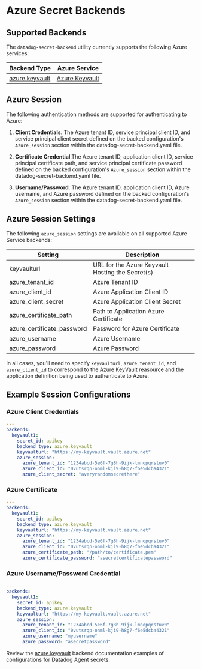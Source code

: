 # Azure Secret Backends

## Supported Backends

The `datadog-secret-backend` utility currently supports the following Azure services:

| Backend Type | Azure Service |
| --- | --- |
| [azure.keyvault](keyvault.md) | [Azure Keyvault](https://docs.microsoft.com/en-us/Azure/key-vault/secrets/quick-create-portal) |


## Azure Session

The following authentication methods are supported for authenticating to Azure:

1. **Client Credentials**. The Azure tenant ID, service principal client ID, and service principal client secret defined on the backed configuration's `Azure_session` section within the datadog-secret-backend.yaml file.

2. **Certificate Credential**.The Azure tenant ID, application client ID, service principal certificate path, and service principal certificate password defined on the backed configuration's `Azure_session` section within the datadog-secret-backend.yaml file.

3. **Username/Password**. The Azure tenant ID, application client ID, Azure username, and Azure password defined on the backed configuration's `Azure_session` section within the datadog-secret-backend.yaml file.

## Azure Session Settings

The following `azure_session` settings are available on all supported Azure Service backends:

| Setting | Description |
| --- | --- |
| keyvaulturl | URL for the Azure Keyvault Hosting the Secret(s) |
| azure_tenant_id | Azure Tenant ID |
| azure_client_id | Azure Application Client ID |
| azure_client_secret | Azure Application Client Secret |
| azure_certificate_path | Path to Application Azure Certificate |
| azure_certificate_password | Password for Azure Certificate
| azure_username | Azure Username |
| azure_password | Azure Password |

In all cases, you'll need to specify `keyvaulturl`, `azure_tenant_id`, and `azure_client_id` to correspond to the Azure KeyVault reasource and the application definition being used to authenticate to Azure.

## Example Session Configurations

### Azure Client Credentials
```yaml
---
backends:
  keyvault1:
    secret_id: apikey
    backend_type: azure.keyvault
    keyvaulturl: "https://my-keyvault.vault.azure.net"
    azure_session:
      azure_tenant_id: "1234abcd-5e6f-7g8h-9ijk-lmnopqrstuv0"
      azure_client_id: "0vutsrqp-onml-kji9-h8g7-f6e5dcba4321"
      azure_client_secret: "averyrandomsecrethere"
```

### Azure Certificate
```yaml
---
backends:
  keyvault1:
    secret_id: apikey
    backend_type: azure.keyvault
    keyvaulturl: "https://my-keyvault.vault.azure.net"
    azure_session:
      azure_tenant_id: "1234abcd-5e6f-7g8h-9ijk-lmnopqrstuv0"
      azure_client_id: "0vutsrqp-onml-kji9-h8g7-f6e5dcba4321"
      azure_certificate_path: "/path/to/certificate.pem"
      azure_certificate_password: "asecretcertificatepassword"
```

### Azure Username/Password Credential
```yaml
---
backends:
  keyvault1:
    secret_id: apikey
    backend_type: azure.keyvault
    keyvaulturl: "https://my-keyvault.vault.azure.net"
    azure_session:
      azure_tenant_id: "1234abcd-5e6f-7g8h-9ijk-lmnopqrstuv0"
      azure_client_id: "0vutsrqp-onml-kji9-h8g7-f6e5dcba4321"
      azure_username: "myusername"
      azure_password: "asecretpassword"
```

Review the [azure.keyvault](keyvault.md) backend documentation examples of configurations for Datadog Agent secrets.
